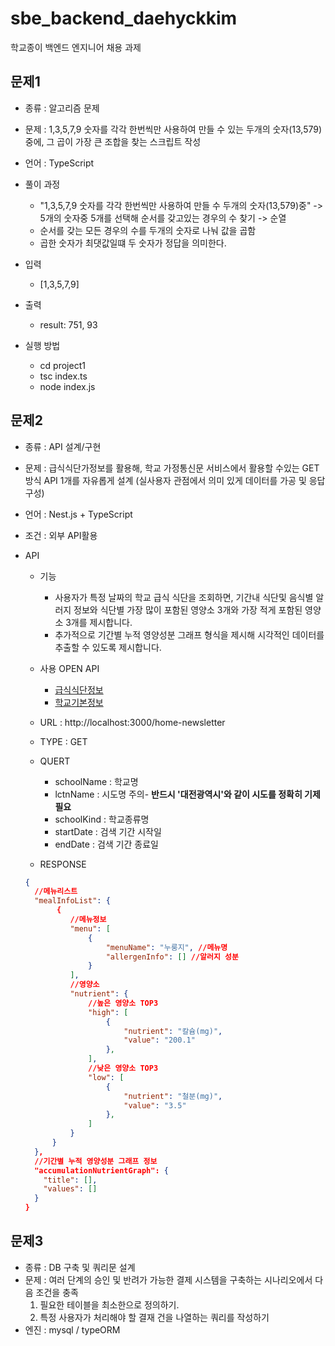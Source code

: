 # sbe_backend_daehyckkim

학교종이 백엔드 엔지니어 채용 과제

## 문제1

- 종류 : 알고리즘 문제
- 문제 : 1,3,5,7,9 숫자를 각각 한번씩만 사용하여 만들 수 있는 두개의 숫자(13,579)중에, 그 곱이 가장 큰 조합을 찾는 스크립트 작성
- 언어 : TypeScript

- 풀이 과정

  - "1,3,5,7,9 숫자를 각각 한번씩만 사용하여 만들 수 두개의 숫자(13,579)중" -> 5개의 숫자중 5개를 선택해 순서를 갖고있는 경우의 수 찾기 -> 순열
  - 순서를 갖는 모든 경우의 수를 두개의 숫자로 나눠 값을 곱함
  - 곱한 숫자가 최댓값일떄 두 숫자가 정답을 의미한다.

- 입력
  - [1,3,5,7,9]
- 출력

  - result: 751, 93

- 실행 방법
  - cd project1
  - tsc index.ts
  - node index.js

## 문제2

- 종류 : API 설계/구현
- 문제 : 급식식단가정보를 활용해, 학교 가정통신문 서비스에서 활용할 수있는 GET 방식 API 1개를 자유롭게 설계
  (실사용자 관점에서 의미 있게 데이터를 가공 및 응답 구성)
- 언어 : Nest.js + TypeScript
- 조건 : 외부 API활용

- API

  - 기능

    - 사용자가 특정 날짜의 학교 급식 식단을 조회하면, 기간내 식단및 음식별 알러지 정보와 식단별 가장 많이 포함된 영양소 3개와 가장 적게 포함된 영양소 3개를 제시합니다.
    - 추가적으로 기간별 누적 영양성분 그래프 형식을 제시해 시각적인 데이터를 추출할 수 있도록 제시합니다.

  - 사용 OPEN API

    - [급식식단정보](https://open.neis.go.kr/portal/data/service/selectServicePage.do?page=1&rows=10&sortColumn=&sortDirection=&infId=OPEN17320190722180924242823&infSeq=2)
    - [학교기본정보](https://open.neis.go.kr/portal/data/service/selectServicePage.do?page=1&rows=10&sortColumn=&sortDirection=&infId=OPEN17020190531110010104913&infSeq=1)

  - URL : http://localhost:3000/home-newsletter
  - TYPE : GET
  - QUERT
    - schoolName : 학교명
    - lctnName : 시도명 주의- **반드시 '대전광역시'와 같이 시도를 정확히 기제 필요**
    - schoolKind : 학교종류명
    - startDate : 검색 기간 시작일
    - endDate : 검색 기간 종료일
  - RESPONSE

  ```json
  {
    //메뉴리스트
    "mealInfoList": {
         {
            //메뉴정보
            "menu": [
                {
                    "menuName": "누룽지", //메뉴명
                    "allergenInfo": [] //알러지 성분
                }
            ],
            //영양소
            "nutrient": {
                //높은 영양소 TOP3
                "high": [
                    {
                        "nutrient": "칼슘(mg)",
                        "value": "200.1"
                    },
                ],
                //낮은 영양소 TOP3
                "low": [
                    {
                        "nutrient": "철분(mg)",
                        "value": "3.5"
                    },
                ]
            }
        }
    },
    //기간별 누적 영양성분 그래프 정보
    "accumulationNutrientGraph": {
      "title": [],
      "values": []
    }
  }
  ```

## 문제3

- 종류 : DB 구축 및 쿼리문 설계
- 문제 : 여러 단계의 승인 및 반려가 가능한 결제 시스템을 구축하는 시나리오에서 다음 조건을 충족
  1.  필요한 테이블을 최소한으로 정의하기.
  2.  특정 사용자가 처리해야 할 결재 건을 나열하는 쿼리를 작성하기
- 엔진 : mysql / typeORM
